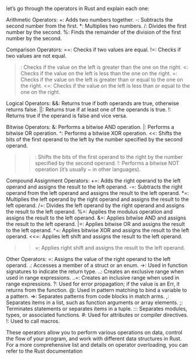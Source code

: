 let’s go through the operators in Rust and explain each one:

Arithmetic Operators:
+: Adds two numbers together.
-: Subtracts the second number from the first.
*: Multiplies two numbers.
/: Divides the first number by the second.
%: Finds the remainder of the division of the first number by the second.

Comparison Operators:
==: Checks if two values are equal.
!=: Checks if two values are not equal.
>: Checks if the value on the left is greater than the one on the right.
<: Checks if the value on the left is less than the one on the right.
>=: Checks if the value on the left is greater than or equal to the one on the right.
<=: Checks if the value on the left is less than or equal to the one on the right.

Logical Operators:
&&: Returns true if both operands are true, otherwise returns false.
||: Returns true if at least one of the operands is true.
!: Returns true if the operand is false and vice versa.

Bitwise Operators:
&: Performs a bitwise AND operation.
|: Performs a bitwise OR operation.
^: Performs a bitwise XOR operation.
<<: Shifts the bits of the first operand to the left by the number specified by the second operand.
>>: Shifts the bits of the first operand to the right by the number specified by the second operand.
!: Performs a bitwise NOT operation (it’s usually ~ in other languages).

Compound Assignment Operators:
+=: Adds the right operand to the left operand and assigns the result to the left operand.
-=: Subtracts the right operand from the left operand and assigns the result to the left operand.
*=: Multiplies the left operand by the right operand and assigns the result to the left operand.
/=: Divides the left operand by the right operand and assigns the result to the left operand.
%=: Applies the modulus operation and assigns the result to the left operand.
&=: Applies bitwise AND and assigns the result to the left operand.
|=: Applies bitwise OR and assigns the result to the left operand.
^=: Applies bitwise XOR and assigns the result to the left operand.
<<=: Applies left shift and assigns the result to the left operand.
>>=: Applies right shift and assigns the result to the left operand.

Other Operators:
=: Assigns the value of the right operand to the left operand.
.: Accesses a member of a struct or an enum.
->: Used in function signatures to indicate the return type.
..: Creates an exclusive range when used in range expressions.
..=: Creates an inclusive range when used in range expressions.
?: Used for error propagation; if the value is an Err, it returns from the function.
@: Used in pattern matching to bind a variable to a pattern.
=>: Separates patterns from code blocks in match arms.
,: Separates items in a list, such as function arguments or array elements.
;: Terminates statements or separates items in a tuple.
::: Separates modules, types, or associated functions.
#: Used for attributes or compiler directives.
!: Used to call macros.

These operators allow you to perform various operations on data, control the flow of your program, and work with different data structures in Rust. For a more comprehensive list and details on operator overloading, you can refer to the Rust documentation
